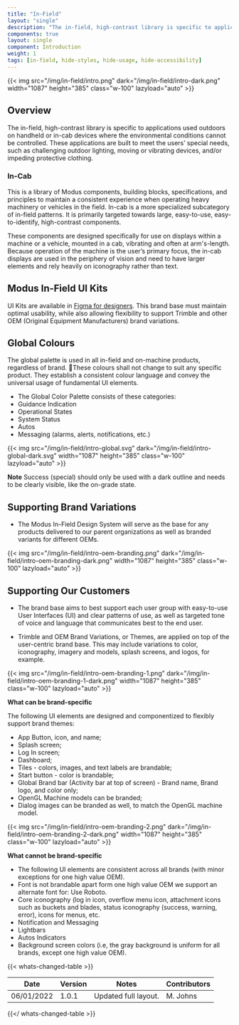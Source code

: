 ```yaml
---
title: "In-Field"
layout: "single"
description: "The in-field, high-contrast library is specific to applications used outdoors."
components: true
layout: single
component: Introduction
weight: 1
tags: [in-field, hide-styles, hide-usage, hide-accessibility]
---
```


<style>
header .nav-item {
  display: none !important;
}
article .nav-tabs {
  display: none !important;
  opacity: 0;
}
</style>

{{< img src="/img/in-field/intro.png" dark="/img/in-field/intro-dark.png" width="1087" height="385" class="w-100" lazyload="auto" >}}

## Overview

The in-field, high-contrast library is specific to applications used outdoors on handheld or in-cab devices where the environmental conditions cannot be controlled. These applications are built to meet the users’ special needs, such as challenging outdoor lighting, moving or vibrating devices, and/or impeding protective clothing.

### In-Cab

This is a library of Modus components, building blocks, specifications, and principles to maintain a consistent experience when operating heavy machinery or vehicles in the field. In-cab is a more specialized subcategory of in-field patterns. It is primarily targeted towards large, easy-to-use, easy-to-identify, high-contrast components.

These components are designed specifically for use on displays within a machine or a vehicle, mounted in a cab, vibrating and often at arm's-length. Because operation of the machine is the user’s primary focus, the in-cab displays are used in the periphery of vision and need to have larger elements and rely heavily on iconography rather than text.

## Modus In-Field UI Kits

UI Kits are available in [Figma for designers](/designers/). This brand base must maintain optimal usability, while also allowing flexibility to support Trimble and other OEM (Original Equipment Manufacturers) brand variations.


## Global Colours
The global palette is used in all in-field and on-machine products, regardless of brand. These colours shall not change to suit any specific product. They establish a consistent colour language and convey the universal usage of fundamental UI elements. 

-	The Global Color Palette consists of these categories:
-	Guidance Indication
-	Operational States
-	System Status
-	Autos
-	Messaging (alarms, alerts, notifications, etc.)

{{< img src="/img/in-field/intro-global.svg" dark="/img/in-field/intro-global-dark.svg" width="1087" height="385" class="w-100" lazyload="auto" >}}

**Note** Success (special) should only be used with a dark outline and needs to be clearly visible, like the on-grade state.

## Supporting Brand Variations

- The Modus In-Field Design System will serve as the base for any products delivered to our parent organizations as well as branded variants for different OEMs.

{{< img src="/img/in-field/intro-oem-branding.png" dark="/img/in-field/intro-oem-branding-dark.png" width="1087" height="385" class="w-100" lazyload="auto" >}}

## Supporting Our Customers

- The brand base aims to best support each user group with easy-to-use User Interfaces (UI) and clear patterns of use, as well as targeted tone of voice and language that communicates best to the end user.

- Trimble and OEM Brand Variations, or Themes, are applied on top of the user-centric brand base. This may include variations to color, iconography, imagery and models, splash screens, and logos, for example.

{{< img src="/img/in-field/intro-oem-branding-1.png" dark="/img/in-field/intro-oem-branding-1-dark.png" width="1087" height="385" class="w-100" lazyload="auto" >}}



**What can be brand-specific**

The following UI elements are designed and componentized to flexibly support brand themes:

- App Button, icon, and name;
- Splash screen;
- Log In screen;
- Dashboard;
- Tiles - colors, images, and text labels are brandable;
- Start button - color is brandable;
- Global Brand bar (Activity bar at top of screen) - Brand name, Brand logo, and color only;
- OpenGL Machine models can be branded;
- Dialog images can be branded as well, to match the OpenGL machine model.

{{< img src="/img/in-field/intro-oem-branding-2.png" dark="/img/in-field/intro-oem-branding-2-dark.png" width="1087" height="385" class="w-100" lazyload="auto" >}}


**What cannot be brand-specific**

- The following UI elements are consistent across all brands (with minor exceptions for one high value OEM).
- Font is not brandable apart form one high value OEM we support an alternate font for: Use Roboto.
- Core iconography (log in icon, overflow menu icon, attachment icons such as buckets and blades, status iconography (success, warning, error), icons for menus, etc.
- Notification and Messaging
- Lightbars
- Autos Indicators
- Background screen colors (i.e, the gray background is uniform for all brands, except one high value OEM).

{{< whats-changed-table >}}

| Date       | Version | Notes                | Contributors |
| ---------- | ------- | -------------------- | ------------ |
| 06/01/2022 | 1.0.1   | Updated full layout. | M. Johns     |

{{</ whats-changed-table >}}
